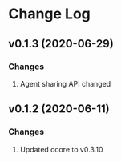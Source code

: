 # Change Log

## v0.1.3 (2020-06-29)

### Changes
1. Agent sharing API changed

## v0.1.2 (2020-06-11)

### Changes
1. Updated ocore to v0.3.10
